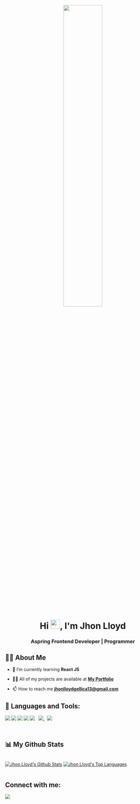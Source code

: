 <div align="center"><a href="#"><img width="50%" height="auto" src="https://media.giphy.com/media/iIqmM5tTjmpOB9mpbn/giphy.gif"/></a>
</div>

<h1 align="center">Hi <img src="https://raw.githubusercontent.com/MartinHeinz/MartinHeinz/master/wave.gif" width="30px">, I'm Jhon Lloyd</h1>
<h3 align="center">Aspring Frontend Developer | Programmer</h3>

## 🙋‍♂️ About Me

- 🌱 I’m currently learning **React JS**

- 👨‍💻 All of my projects are available at **[My Portfolio](https://dyoll.netlify.app/)**

- 📫 How to reach me **jhonlloydgellica13@gmail.com**

## 🚀 Languages and Tools:

<p align="left">   
    <a target="_blank"> <img src="https://img.icons8.com/color/48/000000/html-5.png"/> </a> 
    <a target="_blank"> <img src="https://img.icons8.com/color/48/000000/css3.png"/> </a> 
     <a target="_blank"> <img src="https://img.icons8.com/color/48/000000/javascript.png"/> </a>  
    <a target="_blank"> <img src="https://img.icons8.com/external-tal-revivo-color-tal-revivo/48/000000/external-jquery-is-a-javascript-library-designed-to-simplify-html-logo-color-tal-revivo.png"/> </a> 
    <a style="padding-right:8px;" target="_blank"> <img src="https://img.icons8.com/color/48/000000/c-sharp-logo.png"/> </a> 
    <a style="padding-right:8px;" href="https://www.mysql.com/" target="_blank"> <img src="https://img.icons8.com/fluent/50/000000/mysql-logo.png"/> </a>
    <a target="_blank"> <img src="https://img.icons8.com/color/48/000000/git.png"/> </a>    
</p>

<br/>

## 📊 My Github Stats

  <br/>
    <a href="https://github.com/jhonlloydgellica15/github-readme-stats"><img alt="Jhon Lloyd's Github Stats" src="https://github-readme-stats.vercel.app/api?username=jhonlloydgellica15&show_icons=true&count_private=true&theme=react&hide_border=true&bg_color=0D1117" /></a>
  <a href="https://github.com/jhonlloydgellica15/github-readme-stats"><img alt="Jhon Lloyd's Top Languages" src="https://github-readme-stats.vercel.app/api/top-langs/?username=jhonlloydgellica15&langs_count=8&count_private=true&layout=compact&theme=react&hide_border=true&bg_color=0D1117" /></a>
  <br/>

<br/>

## Connect with me:

<p align="left">

<a href = "https://www.linkedin.com/in/jhon-lloyd-gellica-0862aa201/"><img src="https://img.icons8.com/fluent/48/000000/linkedin.png"/></a>

</p>
